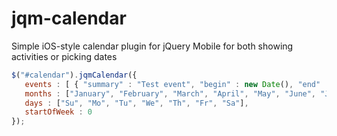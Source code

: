 jqm-calendar
============

Simple iOS-style calendar plugin for jQuery Mobile for both showing activities or picking dates

```js
$("#calendar").jqmCalendar({
   events : [ { "summary" : "Test event", "begin" : new Date(), "end" : new Date() } ],
   months : ["January", "February", "March", "April", "May", "June", "July", "August", "September", "October", "November", "December"],
   days : ["Su", "Mo", "Tu", "We", "Th", "Fr", "Sa"],
   startOfWeek : 0
}); 
```
